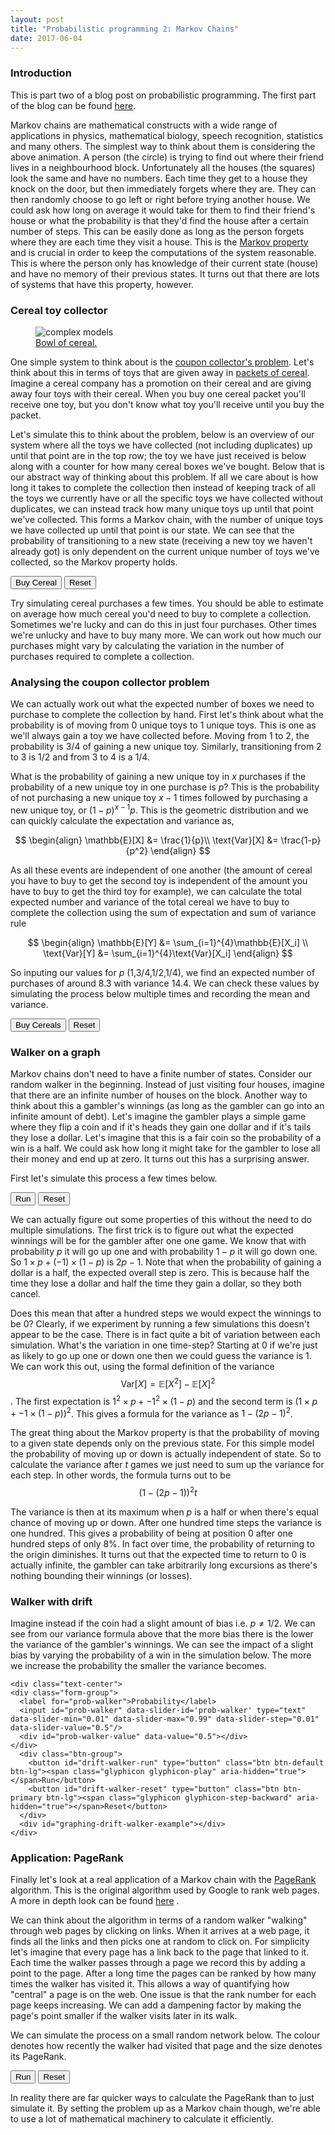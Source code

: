 ```yaml
---
layout: post
title: "Probabilistic programming 2: Markov Chains"
date: 2017-06-04
---
```


### Introduction


<div class="row">
  <div class="col-md-8 col-md-offset-2 col-xs-10 col-xs-offset-1">
    <div class="text-center">
      <div id="simple-walker-example"></div>
    </div>
  </div>
</div>

This is part two of a blog post on probabilistic programming. The first part of
the blog can be found [here]({{site.url}}/blog/2017/04/20/mcmc).

Markov chains are mathematical constructs with a wide range of applications in
physics, mathematical biology, speech recognition, statistics and many others.
The simplest way to think about them is considering the above animation. A person (the circle)
is trying to find out where their friend lives in a neighbourhood block. Unfortunately
all the houses (the squares) look the same and have no numbers. Each time they get to
a house they knock on the door, but then immediately forgets where they are. They can
then randomly choose to go left or right before trying another house. We could ask how long on
average it would take for them to find their friend's house or what the probability is that they'd
find the house after a certain number of steps. This can be easily done as long as the person
forgets where they are each time they visit a house. This is the [Markov property](https://en.wikipedia.org/wiki/Markov_property) and is crucial in
order to keep the computations of the system reasonable. This is where the person only has knowledge of their
current state (house) and have no memory of their previous states.
It turns out that there are lots of systems that have this property, however.

### Cereal toy collector
<figure class="figure">
    <img class="center-block img-responsive" src ="{{site.url}}/img/mcmc2/cereal.jpg" alt="complex models" />
    <figcaption class="figure-caption text-center">
    <a href="https://www.flickr.com/photos/j0annie/15535885191/in/photolist-pERtpv-31eME-gx746-zajaP-q2x7DD-gUMcE-a4icZ-onbTxb-7Nnc-byFmWe-zH1rW-p9HQ93-p9uhrv-ph39UU-qe2np6-rud3Q1-pWtnjw-qzUq8F-pCUMxd-qzQwim-pD99sc-qiuj3v-qikHhW-pCUNTj-qiumHv-qisGzk-qxCd1u-qikEVG-qimsrJ-jJYgZ-8ML189-4CvrPN-6vXBPn-9ga8DM-p7HFiy-5cWLPV-oYm1Rt-p7HN8W-qzQxG3-qimpAd-qzQvwG-pD99Zz-nDJxTK-pD98AH-qxCfCU-qzUo7r-qxCg8w-qzJCBK-dgot1w-p9KDMk">Bowl of cereal.</a>
    </figcaption>
</figure>

One simple system to think about is the [coupon collector's problem](https://en.wikipedia.org/wiki/Coupon_collector%27s_problem). Let's think
about this in terms of toys that are given away in [packets of cereal](https://en.wikipedia.org/wiki/Cereal_box_prize).
Imagine a cereal company has a promotion on their cereal and are giving away four
toys with their cereal. When you buy one cereal packet you'll receive one toy, but you don't
know what toy you'll receive until you buy the packet.

Let's simulate this to think about the problem, below is an overview of our system
where all the toys we have collected (not including duplicates) up until that point are in the top row; the toy we
have just received is below along with a counter for how many cereal boxes we've bought. Below that is our abstract way
of thinking about this problem. If all we care about is how long it takes to complete the collection then instead of keeping
track of all the toys we currently have or all the specific toys we have collected without duplicates, we can instead track
how many unique toys up until that point we've collected. This forms a Markov chain, with the number of unique toys we have collected up until that point is our state. We can see that the probability of transitioning to a new state (receiving a new toy we haven't already got) is only dependent on the current unique number of toys we've collected, so the Markov property holds.

<div class="row">
   <div class="col-md-8 col-md-offset-2 col-xs-10 col-xs-offset-1">
   <div class="text-center">
     <div class="btn-group">
       <button id="buy-cereal" type="button" class="btn btn-default btn-lg"><span class="glyphicon glyphicon-shopping-cart" aria-hidden="true"></span>Buy Cereal</button>
       <button id="reset-cereal" type="button" class="btn btn-primary btn-lg"><span class="glyphicon glyphicon-step-backward" aria-hidden="true"></span>Reset</button>
     </div>
    <div id="cereal-toy-example"></div>
   </div>
</div>
</div>

Try simulating cereal purchases a few times. You should be able to estimate on average how much cereal you'd need to buy to
complete a collection. Sometimes we're lucky and can do this in just four purchases. Other times we're unlucky and have to buy many more. We can work out how much our purchases might vary by calculating the variation in the number of purchases required to complete a collection.


### Analysing the coupon collector problem

We can actually work out what the expected number of boxes we need to purchase to
complete the collection by hand. First let's think about what the probability
is of moving from 0 unique toys to 1 unique toys. This is one as we'll always
gain a toy we have collected before. Moving from 1 to 2, the probability is $3/4$
of gaining a new unique toy. Similarly, transitioning from 2 to 3 is $1/2$ and from
3 to 4 is a $1/4$.

What is the probability of gaining a new unique toy in $x$ purchases if the
probability of a new unique toy in one purchase is $p$?
This is the probability of not purchasing a new unique toy $x-1$ times followed
by purchasing a new unique toy, or $(1-p)^{x-1}p$. This is the geometric distribution
and we can quickly calculate the expectation and variance as,

$$
    \begin{align}
        \mathbb{E}[X] &= \frac{1}{p}\\
        \text{Var}[X] &= \frac{1-p}{p^2}
    \end{align}
$$

As all these events are independent of one another (the amount of cereal you
have to buy to get the second toy is independent of the amount you have to
buy to get the third toy for example), we can calculate the total expected
number and variance of the total cereal we have to buy to complete the collection
using the sum of expectation and sum of variance rule

$$
\begin{align}
   \mathbb{E}[Y] &= \sum_{i=1}^{4}\mathbb{E}[X_i] \\
   \text{Var}[Y] &= \sum_{i=1}^{4}\text{Var}[X_i]
   \end{align}
$$

So inputing our values for $p$ ($1$,$3/4$,$1/2$,$1/4$), we find an expected number
of purchases of around $8.3$ with variance $14.4$. We can check these values by
simulating the process below multiple times and recording the mean and variance.


<div class="row">
   <div class="col-md-8 col-md-offset-2 col-xs-10 col-xs-offset-1">
    <div class="text-center">
      <div class="btn-group">
        <button id="buy-cereals" type="button" class="btn btn-default btn-lg"><span class="glyphicon glyphicon-shopping-cart" aria-hidden="true"></span>Buy Cereals</button>
        <button id="reset-cereals" type="button" class="btn btn-primary btn-lg"><span class="glyphicon glyphicon-step-backward" aria-hidden="true"></span>Reset</button>
      </div>
      <div id="cereal-multiple"></div>
    </div>
   </div>
</div>

### Walker on a graph

Markov chains don't need to have a finite number of states. Consider our random
walker in the beginning. Instead of just visiting four houses, imagine that there
are an infinite number of houses on the block. Another way to think about this a
gambler's winnings (as long as the gambler can go into an infinite amount of debt).
Let's imagine the gambler plays a simple game where they flip a coin and if it's heads
they gain one dollar and if it's tails they lose a dollar. Let's imagine that this is a fair
coin so the probability of a win is a half. We could ask how long it might take for the gambler
to lose all their money and end up at zero. It turns out this has a surprising answer.

First let's simulate this process a few times below.

<div class="row">
  <div class="col-md-10 col-md-offset-1 col-xs-10 col-xs-offset-1">
    <div class="text-center">
      <div class="btn-group">
        <button id="walker-run" type="button" class="btn btn-default btn-lg"><span class="glyphicon glyphicon-play" aria-hidden="true"></span>Run</button>
        <button id="walker-reset" type="button" class="btn btn-primary btn-lg"><span class="glyphicon glyphicon-step-backward" aria-hidden="true"></span>Reset</button>
      </div>
      <div id="graphing-walker-example"></div>
    </div>
  </div>
</div>

We can actually figure out some properties of this without the need to do
multiple simulations. The first trick is to figure out what the expected winnings
 will be for the gambler after one one game. We know that with probability $p$ it will go
up one and with probability $1-p$ it will go down one. So
$1\times p + (-1)\times(1-p)$ is $2p -1$. Note that when the probability of gaining a dollar
 is a half, the expected overall step is zero. This is because half the time
they lose a dollar and half the time they gain a dollar, so they both cancel.

Does this mean that after a hundred steps we would expect the winnings to be 0?
 Clearly, if we experiment by running a few simulations this doesn't appear to
 be the case. There is in fact quite a bit of variation between each simulation.
 What's the variation in one time-step? Starting at 0 if we're just as likely to
 go up one or down one then we could guess the variance is 1. We can work this
 out, using the formal definition of the variance
 $$\text{Var}[X] = \mathbb{E}[X^2]-\mathbb{E}[X]^2$$.
 The first expectation is $1^2\times p + -1^2 \times (1-p)$ and the second term is
 $(1\times p + -1 \times (1-p))^2$. This gives a formula for the variance as
 $1-(2p-1)^2$.

 The great thing about the Markov property is that the probability of moving to a given state
 depends only on the previous state. For this simple model the probability of moving up or down
 is actually independent of state. So to calculate the variance after $t$ games
 we just need to sum up the variance for each step. In other words, the formula
 turns out to be
 $$(1-(2p-1))^2 t$$

 The variance is then at its maximum when $p$ is a half or when there's equal
 chance of moving up or down. After one hundred time steps the variance is one
 hundred. This gives a probability of being at position 0 after one hundred
 steps of only $8\%$. In fact over time, the probability of returning to the origin
 diminishes. It turns out that the expected time to return to $0$ is actually infinite,
 the gambler can take arbitrarily long excursions as there's nothing bounding their winnings
 (or losses).

### Walker with drift

Imagine instead if the coin had a slight amount of bias i.e. $p\neq 1/2$. We can see from
our variance formula above that the more bias there is the lower the variance of
the gambler's winnings. We can see the impact of a slight bias by varying the
probability of a win in the simulation below. The more we increase the probability
the smaller the variance becomes.

<div class="row">
  <div class="col-md-10 col-md-offset-1 col-xs-10 col-xs-offset-1">

    <div class="text-center">
    <div class="form-group">
      <label for="prob-walker">Probability</label>
      <input id="prob-walker" data-slider-id='prob-walker' type="text" data-slider-min="0.01" data-slider-max="0.99" data-slider-step="0.01" data-slider-value="0.5"/>
      <div id="prob-walker-value" data-value="0.5"></div>
    </div>
      <div class="btn-group">
        <button id="drift-walker-run" type="button" class="btn btn-default btn-lg"><span class="glyphicon glyphicon-play" aria-hidden="true"></span>Run</button>
        <button id="drift-walker-reset" type="button" class="btn btn-primary btn-lg"><span class="glyphicon glyphicon-step-backward" aria-hidden="true"></span>Reset</button>
      </div>
      <div id="graphing-drift-walker-example"></div>
    </div>
  </div>
</div>




### Application: PageRank

Finally let's look at a real application of a Markov chain with the
[PageRank](https://en.wikipedia.org/wiki/PageRank) algorithm. This is the original
algorithm used by Google to rank web pages. A more in depth look can be found
[here](http://www.cs.princeton.edu/~chazelle/courses/BIB/pagerank.htm) .

We can think about the algorithm in terms of a random walker "walking" through
web pages by clicking on links. When it arrives at a web page, it finds all the
links and then picks one at random to click on. For simplicity let's imagine that
every page has a link back to the page that linked to it. Each time the walker
passes through a page we record this by adding a point to the page. After a long
time the pages can be ranked by how many times the walker has visited it. This
allows a way of quantifying how "central" a page is on the web. One issue is
that the rank number for each page keeps increasing. We can add a dampening factor
by making the page's point smaller if the walker visits later in its walk.

We can simulate the process on a small random network below. The colour denotes
how recently the walker had visited that page and the size denotes its PageRank.


<div class="row">
   <div class="col-md-10 col-md-offset-1 col-xs-10 col-xs-offset-1">
      <div class="text-center">
        <div class="btn-group">
          <button id="network-play" type="button" class="btn btn-default btn-lg"><span class="glyphicon glyphicon-glyphicon-play" aria-hidden="true"></span>Run</button>
          <button id="network-reset" type="button" class="btn btn-primary btn-lg"><span class="glyphicon glyphicon-step-backward" aria-hidden="true"></span>Reset</button>
        </div>
          <div id="network-example"></div>
      </div>
   </div>
</div>

In reality there are far quicker ways to calculate the PageRank than
to just simulate it. By setting the problem up as a Markov chain though, we're
able to use a lot of mathematical machinery to calculate it efficiently.
<!-- jQuery -->
<script src="{{ site.url }}/js/jquery.min.js"></script>

<!-- Plugin JavaScript -->
<script src="https://cdnjs.cloudflare.com/ajax/libs/jquery-easing/1.3/jquery.easing.min.js"></script>


<!-- Bootstrap -->
<script src="{{ site.url }}/js/bootstrap-slider.js"></script>

<!-- D3 js -->
<script src="https://d3js.org/d3.v3.js"></script>

<!-- main js -->
<script src="{{ site.url }}/js/mcmc2.js"></script>
